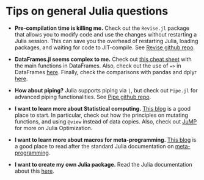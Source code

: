 # Tips on general Julia questions

- **Pre-compilation time is killing me.** Check out the `Revise.jl` package that allows you to modify code and use the changes without restarting a Julia session. This can save you the overhead of restarting Julia, loading packages, and waiting for code to JIT-compile. See [Revise github repo](https://github.com/timholy/Revise.jl).

- **DataFrames.jl seems complex to me.** Check out [this cheat sheet](https://ahsmart.com/assets/pages/data-wrangling-with-data-frames-jl-cheat-sheet/DataFramesCheatSheet_v0.21_rev3.pdf) with the main functions in DataFrames. Also, check out the use of `=>` in DataFrames [here](https://www.juliabloggers.com/how-is-used-in-dataframes-jl/?utm_source=ReviveOldPost&utm_medium=social&utm_campaign=ReviveOldPost). Finally, check the comparisons with pandas and dplyr [here](https://juliadata.github.io/DataFrames.jl/latest/man/comparisons/).

- **How about piping?** Julia supports piping via `|`, but check out `Pipe.jl` for advanced piping functionalities. See [Pipe github repo](https://github.com/oxinabox/Pipe.jl).

- **I want to learn more about Statistical computing.** [This blog](https://github.com/johnmyleswhite/julia_tutorials/blob/master/Statistics%20in%20Julia%20-%20Maximum%20Likelihood%20Estimation.ipynb) is a good place to start. In particular, check out how the principles on mutating functions, and using `@view` instead of data copies. Also, check out [JuMP](https://jump.dev/) for more on Julia Optimization.

- **I want to learn more about macros for meta-programming.** [This blog](https://github.com/johnmyleswhite/julia_tutorials/blob/master/From%20Macros%20to%20DSLs%20in%20Julia%20-%20Part%201%20-%20Macros.ipynb) is a good place to read after the standard Julia documentation on [meta-programming](https://docs.julialang.org/en/v1/manual/metaprogramming/).

- **I want to create my own Julia package.** Read the Julia documentation about this [here](https://julialang.github.io/Pkg.jl/v1/creating-packages/).